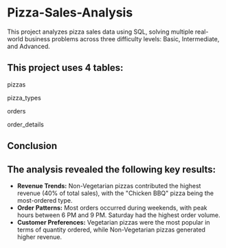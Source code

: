 # Pizza-Sales-Analysis

This project analyzes pizza sales data using SQL,
solving multiple real-world business problems across three difficulty levels: Basic, Intermediate, and Advanced.

## This project uses 4 tables:

pizzas

pizza_types

orders

order_details

## Conclusion

## The analysis revealed the following key results:

- **Revenue Trends:** Non-Vegetarian pizzas contributed the highest revenue (40% of total sales), with the "Chicken BBQ" pizza being the most-ordered type.
- **Order Patterns:** Most orders occurred during weekends, with peak hours between 6 PM and 9 PM. Saturday had the highest order volume.
- **Customer Preferences:** Vegetarian pizzas were the most popular in terms of quantity ordered, while Non-Vegetarian pizzas generated higher revenue.
